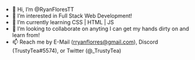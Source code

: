 - 👋 Hi, I’m @RyanFloresTT
- 👀 I’m interested in Full Stack Web Development!
- 🌱 I’m currently learning CSS | HTML | JS 
- 💞️ I’m looking to collaborate on anyting I can get my hands dirty on and learn from!
- 📫 Reach me by E-Mail (rryanflorres@gmail.com), Discord (TrustyTea#5574), or Twitter (@_TrustyTea)
